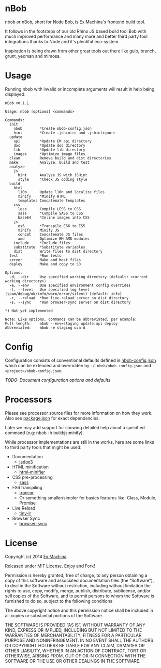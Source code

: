 nBob
====
nbob or nBob, short for Node Bob, is Ex Machina's frontend build tool.

It follows in the footsteps of our old Rhino JS based build tool Bob with much improved performance and many more and better third party tool integrations thanks to Node and it's plentiful eco-system.

Inspiration is being drawn from other great tools out there like gulp, brunch, grunt, yeoman and mimosa.

# Usage
Running nbob with invalid or incomplete arguments will result in help being displayed:

	nBob v0.1.1

	Usage: nbob [options] <commands>

	Commands:
	  init
	    nbob        *Create nbob-config.json
	    hint        *Create .jshintrc and .jshintignore
	  update
	    api         *Update EM api directory
	    doc         *Update doc directory
	    lib         *Update lib directory
	    images      *Optimize image files
	  clean         Remove build and dist directories
	  make          Analyze, build and test
	  analyze
	    js
	      hint      Analyze JS with JSHint
	      style     *Check JS coding style
	  build
	    html
	      l10n      Update l10n and localize files
	      minify    *Minify HTML
	      templates Concatenate templates
	    css
	      less      Compile LESS to CSS
	      sass      *Compile SASS to CSS
	      base64    *Inline images into CSS
	    js
	      es6       *Transpile ES6 to ES5
	      minify    Minify JS
	      concat    Concatenate JS files
	      amd       Optimize EM AMD modules
	    include     *Include files
	    substitute  *Substitute variables
	    dist        Write files to dist directory
	  test          *Run tests
	  server        Make and host files
	  deploy        Make and copy to S3

	Options:
	  -d, --dir     Use specified working directory (default: <current working directory>)
	  -e, --env     Use specified environment config overrides
	  -l, --level   Use specified log level (spam/debug/ok/info/warn/error/silent) (default: info)
	  -r, --reload  *Run live-reload server on dist directory
	  -s, --sync    *Run browser-sync server on dist directory

	*) Not yet implemented

	Note: Like options, commands can be abbreviated, per example:
	Full length:    nbob --env=staging update:api deploy
	Abbreviated:    nbob -e staging u:a d

# Config
Configuration consists of conventional defaults defined in [nbob-config.json](nbob-config.json) which can be extended and overridden by `~/.nbob/nbob-config.json` and `<project>/nbob-config.json`.

*TODO: Document configuration options and defaults*

# Processors
Please see processor source files for more information on how they work.
Also see [package.json](package.json) for exact dependencies.

Later we may add support for showing detailed help about a specified command (e.g: nbob -h build:js:minify).

While processor implementations are still in the works, here are some links to third party tools that might be used:

* Documentation
  * [jsdoc3](https://github.com/jsdoc3/jsdoc)
* HTML minification
  * [html-minifier](https://github.com/kangax/html-minifier)
* CSS pre-processing
  * [sass](https://github.com/andrew/node-sass)
* ES6 transpiling
  * [traceur](https://github.com/google/traceur-compiler)
  * Or something smaller/simpler for basics features like: Class, Module, Promise
* Live Reload
  * [tiny-lr](https://github.com/mklabs/tiny-lr)
* Browser Sync
  * [browser-sync](https://github.com/shakyshane/browser-sync)

# License
Copyright (c) 2014 [Ex Machina](http://exmg.tv).

Released under MIT License. Enjoy and Fork!

Permission is hereby granted, free of charge, to any person obtaining a copy of this software and associated documentation files (the “Software”), to deal in the Software without restriction, including without limitation the rights to use, copy, modify, merge, publish, distribute, sublicense, and/or sell copies of the Software, and to permit persons to whom the Software is furnished to do so, subject to the following conditions:

The above copyright notice and this permission notice shall be included in all copies or substantial portions of the Software.

THE SOFTWARE IS PROVIDED “AS IS”, WITHOUT WARRANTY OF ANY KIND, EXPRESS OR IMPLIED, INCLUDING BUT NOT LIMITED TO THE WARRANTIES OF MERCHANTABILITY, FITNESS FOR A PARTICULAR PURPOSE AND NONINFRINGEMENT. IN NO EVENT SHALL THE AUTHORS OR COPYRIGHT HOLDERS BE LIABLE FOR ANY CLAIM, DAMAGES OR OTHER LIABILITY, WHETHER IN AN ACTION OF CONTRACT, TORT OR OTHERWISE, ARISING FROM, OUT OF OR IN CONNECTION WITH THE SOFTWARE OR THE USE OR OTHER DEALINGS IN THE SOFTWARE.
